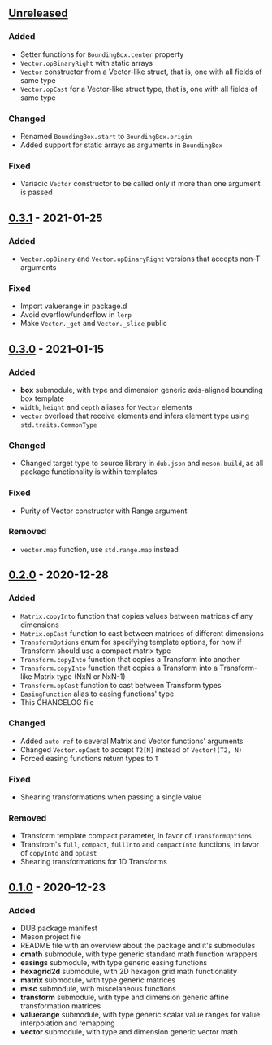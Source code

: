 ## [Unreleased]
### Added
- Setter functions for `BoundingBox.center` property
- `Vector.opBinaryRight` with static arrays
- `Vector` constructor from a Vector-like struct, that is, one
  with all fields of same type
- `Vector.opCast` for a Vector-like struct type, that is, one
  with all fields of same type

### Changed
- Renamed `BoundingBox.start` to `BoundingBox.origin`
- Added support for static arrays as arguments in `BoundingBox`

### Fixed
- Variadic `Vector` constructor to be called only if more
  than one argument is passed


## [0.3.1] - 2021-01-25
### Added
- `Vector.opBinary` and `Vector.opBinaryRight` versions that accepts non-T arguments

### Fixed
- Import valuerange in package.d
- Avoid overflow/underflow in `lerp`
- Make `Vector._get` and `Vector._slice` public

## [0.3.0] - 2021-01-15
### Added
- **box** submodule, with type and dimension generic axis-aligned bounding box template
- `width`, `height` and `depth` aliases for `Vector` elements
- `vector` overload that receive elements and infers element type using `std.traits.CommonType`

### Changed
- Changed target type to source library in `dub.json` and `meson.build`,
  as all package functionality is within templates

### Fixed
- Purity of Vector constructor with Range argument

### Removed
- `vector.map` function, use `std.range.map` instead


## [0.2.0] - 2020-12-28
### Added
- `Matrix.copyInto` function that copies values between matrices of any dimensions
- `Matrix.opCast` function to cast between matrices of different dimensions
- `TransformOptions` enum for specifying template options, for now if Transform
  should use a compact matrix type
- `Transform.copyInto` function that copies a Transform into another
- `Transform.copyInto` function that copies a Transform into a Transform-like
  Matrix type (NxN or NxN-1)
- `Transform.opCast` function to cast between Transform types
- `EasingFunction` alias to easing functions' type
- This CHANGELOG file

### Changed
- Added `auto ref` to several Matrix and Vector functions' arguments
- Changed `Vector.opCast` to accept `T2[N]` instead of `Vector!(T2, N)`
- Forced easing functions return types to `T`

### Fixed
- Shearing transformations when passing a single value

### Removed
- Transform template compact parameter, in favor of `TransformOptions`
- Transfrom's `full`, `compact`, `fullInto` and `compactInto` functions,
  in favor of `copyInto` and `opCast`
- Shearing transformations for 1D Transforms


## [0.1.0] - 2020-12-23
### Added
- DUB package manifest
- Meson project file
- README file with an overview about the package and it's submodules
- **cmath** submodule, with type generic standard math function wrappers
- **easings** submodule, with type generic easing functions
- **hexagrid2d** submodule, with 2D hexagon grid math functionality
- **matrix** submodule, with type generic matrices
- **misc** submodule, with miscelaneous functions
- **transform** submodule, with type and dimension generic affine
  transformation matrices
- **valuerange** submodule, with type generic scalar value ranges for
  value interpolation and remapping
- **vector** submodule, with type and dimension generic vector math

[Unreleased]: https://github.com/gilzoide/bettercmath/compare/v0.3.1...HEAD
[0.3.1]: https://github.com/gilzoide/bettercmath/compare/v0.3.0...v0.3.1
[0.3.0]: https://github.com/gilzoide/bettercmath/compare/v0.2.0...v0.3.0
[0.2.0]: https://github.com/gilzoide/bettercmath/compare/v0.1.0...v0.2.0
[0.1.0]: https://github.com/gilzoide/bettercmath/releases/tag/v0.1.0
